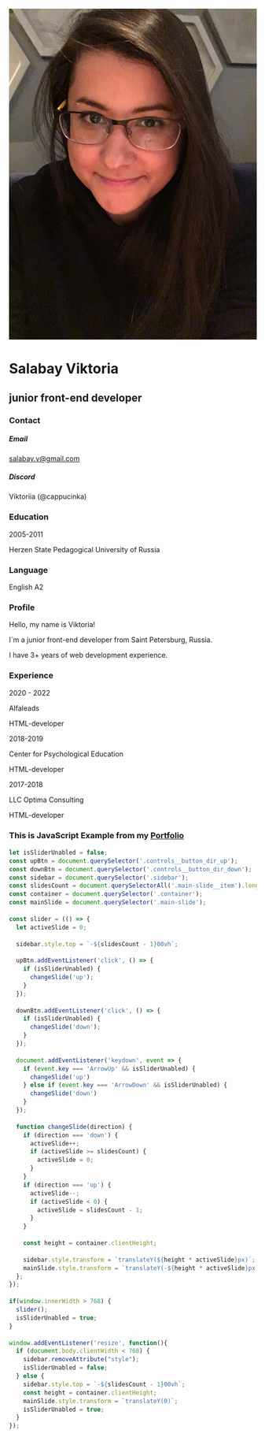 ![my-photo](/images/photo.jpg)
# Salabay Viktoria
## junior front-end developer
### Contact
##### Email
salabay.v@gmail.com
##### Discord
Viktoriia (@cappucinka)
### Education

2005-2011

Herzen State Pedagogical University of Russia

### Language
English A2
### Profile

Hello, my name is Viktoria!

I`m a junior front-end developer from Saint Petersburg, Russia.

I have 3+ years of web development experience.

### Experience

2020 - 2022

Alfaleads

HTML-developer

2018-2019

Center for Psychological Education

HTML-developer

2017-2018

LLC Optima Consulting

HTML-developer

### This is JavaScript Example from my [Portfolio](http://vika.bagrov.me/)

```js script
let isSliderUnabled = false;
const upBtn = document.querySelector('.controls__button_dir_up');
const downBtn = document.querySelector('.controls__button_dir_down');
const sidebar = document.querySelector('.sidebar');
const slidesCount = document.querySelectorAll('.main-slide__item').length;
const container = document.querySelector('.container');
const mainSlide = document.querySelector('.main-slide');

const slider = (() => {
  let activeSlide = 0;

  sidebar.style.top = `-${slidesCount - 1}00vh`;

  upBtn.addEventListener('click', () => {
    if (isSliderUnabled) {
      changeSlide('up');
    }
  });

  downBtn.addEventListener('click', () => {
    if (isSliderUnabled) {
      changeSlide('down');
    }
  });

  document.addEventListener('keydown', event => {
    if (event.key === 'ArrowUp' && isSliderUnabled) {
      changeSlide('up')
    } else if (event.key === 'ArrowDown' && isSliderUnabled) {
      changeSlide('down')
    }
  });

  function changeSlide(direction) {
    if (direction === 'down') {
      activeSlide++;
      if (activeSlide >= slidesCount) {
        activeSlide = 0;
      }
    }
    if (direction === 'up') {
      activeSlide--;
      if (activeSlide < 0) {
        activeSlide = slidesCount - 1;
      }
    }

    const height = container.clientHeight;

    sidebar.style.transform = `translateY(${height * activeSlide}px)`;
    mainSlide.style.transform = `translateY(-${height * activeSlide}px)`;
  };
});

if(window.innerWidth > 768) {
  slider();
  isSliderUnabled = true;
}

window.addEventListener('resize', function(){
  if (document.body.clientWidth < 768) {
    sidebar.removeAttribute("style");
    isSliderUnabled = false;
  } else {
    sidebar.style.top = `-${slidesCount - 1}00vh`;
    const height = container.clientHeight;
    mainSlide.style.transform = `translateY(0)`;
    isSliderUnabled = true;
  }
});
```
